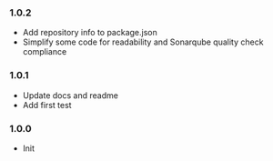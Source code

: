 ### 1.0.2

- Add repository info to package.json
- Simplify some code for readability and Sonarqube quality check compliance

### 1.0.1

- Update docs and readme
- Add first test

### 1.0.0

- Init